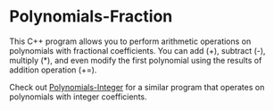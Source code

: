 # Polynomials-Fraction

This C++ program allows you to perform arithmetic operations on polynomials with fractional coefficients. You can add (+), subtract (-), multiply (*), and even modify the first polynomial using the results of addition operation (+=).

Check out [Polynomials-Integer](https://github.com/FarnoodID/Polynomials-Integer) for a similar program that operates on polynomials with integer coefficients.
